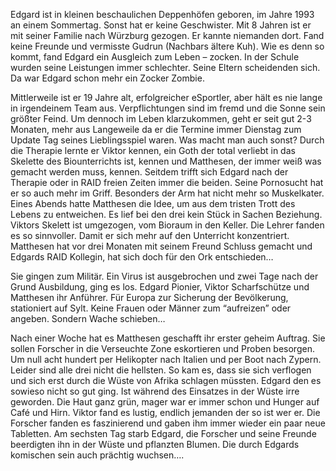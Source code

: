 Edgard ist in kleinen beschaulichen Deppenhöfen geboren, im Jahre 1993 an einem Sommertag. Sonst hat er keine Geschwister. Mit 8 Jahren ist er mit seiner Familie nach
  Würzburg gezogen. Er kannte niemanden dort. Fand keine Freunde und vermisste Gudrun (Nachbars ältere Kuh). Wie es denn so kommt, fand Edgard ein Ausgleich 
  zum Leben – zocken. In der Schule wurden seine Leistungen immer schlechter. Seine Eltern scheidenden sich. Da war Edgard schon mehr ein Zocker Zombie.

Mittlerweile ist er 19 Jahre alt, erfolgreicher eSportler, aber hält es nie lange in irgendeinem Team aus. Verpflichtungen sind im fremd und die Sonne sein größter Feind.
  Um dennoch im Leben klarzukommen, geht er seit gut 2-3 Monaten, mehr aus Langeweile da er die Termine immer Dienstag zum Update Tag seines Lieblingsspiel waren. Was macht 
  man auch sonst?
  Durch die Therapie lernte er Viktor kennen, ein Goth der total verliebt in das Skelette des Biounterrichts ist, kennen und Matthesen, der immer weiß was gemacht werden muss, kennen. Seitdem trifft sich Edgard nach der Therapie oder in RAID freien Zeiten immer die beiden. Seine Pornosucht hat er so auch mehr im Griff. Besonders der Arm hat nicht mehr so Muskelkater.
  Eines Abends hatte Matthesen die Idee, um aus dem tristen Trott des Lebens zu entweichen. Es lief bei den drei kein Stück in Sachen Beziehung. Viktors Skelett ist umgezogen, vom Bioraum in den Keller. Die Lehrer fanden es so sinnvoller. Damit er sich mehr auf den Unterricht konzentriert. Matthesen hat vor drei Monaten mit seinem Freund Schluss gemacht und Edgards RAID Kollegin, hat sich doch für den Ork entschieden…

Sie gingen zum Militär. Ein Virus ist ausgebrochen und zwei Tage nach der Grund Ausbildung, ging es los. Edgard Pionier, Viktor Scharfschütze und Matthesen ihr Anführer. 
Für Europa zur Sicherung der Bevölkerung, stationiert auf Sylt. Keine Frauen oder Männer zum “aufreizen” oder angeben. Sondern Wache schieben…

Nach einer Woche hat es Matthesen geschafft ihr erster geheim Auftrag. Sie sollen Forscher in die Verseuchte Zone eskortieren und Proben besorgen.
Um null acht hundert per Helikopter nach Italien und per Boot nach Zypern. Leider sind alle drei nicht die hellsten. So kam es, dass sie sich verflogen und 
sich erst durch die Wüste von Afrika schlagen müssten.
Edgard den es sowieso nicht so gut ging. Ist während des Einsatzes in der Wüste irre geworden. Die Haut ganz grün, mager war er immer schon und Hunger auf Café und Hirn.
Viktor fand es lustig, endlich jemanden der so ist wer er. Die Forscher fanden es faszinierend und gaben ihm immer wieder ein paar neue Tabletten. 
Am sechsten Tag starb Edgard, die Forscher und seine Freunde beerdigten ihn in der Wüste und pflanzten Blumen. Die durch Edgards komischen sein auch prächtig wuchsen….
